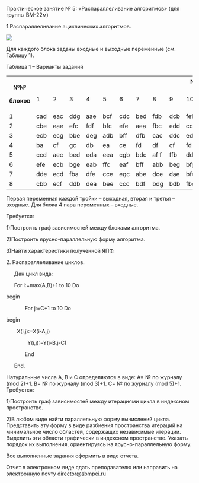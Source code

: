 ﻿Практическое занятие № 5: «Распараллеливание алгоритмов» (для группы ВМ-22м)

1\.Распараллеливание ациклических алгоритмов.



![](Aspose.Words.3aca4f28-6aa9-4b21-9879-37efd7f29867.001.png)


Для каждого блока заданы входные и выходные переменные (см. Таблицу 1).

Таблица 1 – Варианты заданий

<table><tr><th colspan="1" rowspan="2" valign="top"><p>№№ </p><p>блоков</p></th><th colspan="21" valign="top">№ варианта</th></tr>
<tr><td colspan="1" valign="top">1</td><td colspan="1" valign="top">2</td><td colspan="1" valign="top">3</td><td colspan="1" valign="top">4</td><td colspan="1" valign="top">5</td><td colspan="1" valign="top">6</td><td colspan="1" valign="top">7</td><td colspan="1" valign="top">8</td><td colspan="1" valign="top">9</td><td colspan="1" valign="top">10</td><td colspan="1" valign="top">11</td><td colspan="1" valign="top">12</td><td colspan="1" valign="top">13</td><td colspan="1" valign="top">14</td><td colspan="1" valign="top">15</td><td colspan="1" valign="top">16</td><td colspan="1" valign="top">17</td><td colspan="1" valign="top">18</td><td colspan="1" valign="top">19</td><td colspan="1" valign="top">20</td><td colspan="1" valign="top">21</td></tr>
<tr><td colspan="1" valign="top">1</td><td colspan="1" valign="top">cad</td><td colspan="1" valign="top">eac</td><td colspan="1" valign="top">ddg</td><td colspan="1" valign="top">aae</td><td colspan="1" valign="top">bcf</td><td colspan="1" valign="top">cdc</td><td colspan="1" valign="top">bed</td><td colspan="1" valign="top">fdb</td><td colspan="1" valign="top">dcb</td><td colspan="1" valign="top">fef</td><td colspan="1" valign="top">bdb</td><td colspan="1" valign="top">gge</td><td colspan="1" valign="top">bfd</td><td colspan="1" valign="top">fcd</td><td colspan="1" valign="top">fff</td><td colspan="1" valign="top">fcf</td><td colspan="1" valign="top">gcf</td><td colspan="1" valign="top">ffg</td><td colspan="1" valign="top">abe</td><td colspan="1" valign="top">gec</td><td colspan="1" valign="top">cac</td></tr>
<tr><td colspan="1" valign="top">2</td><td colspan="1" valign="top">cbe</td><td colspan="1" valign="top">eae</td><td colspan="1" valign="top">efc</td><td colspan="1" valign="top">fdf</td><td colspan="1" valign="top">bfc</td><td colspan="1" valign="top">efe</td><td colspan="1" valign="top">aea</td><td colspan="1" valign="top">fbc</td><td colspan="1" valign="top">edd</td><td colspan="1" valign="top">ccf</td><td colspan="1" valign="top">bde</td><td colspan="1" valign="top">edg</td><td colspan="1" valign="top">fba</td><td colspan="1" valign="top">ceg</td><td colspan="1" valign="top">ega</td><td colspan="1" valign="top">feg</td><td colspan="1" valign="top">fca</td><td colspan="1" valign="top">add</td><td colspan="1" valign="top">fef</td><td colspan="1" valign="top">ced</td><td colspan="1" valign="top">eae</td></tr>
<tr><td colspan="1" valign="top">3</td><td colspan="1" valign="top">ecb</td><td colspan="1" valign="top">ecg</td><td colspan="1" valign="top">bbe</td><td colspan="1" valign="top">deg</td><td colspan="1" valign="top">adb</td><td colspan="1" valign="top">bff</td><td colspan="1" valign="top">dfb</td><td colspan="1" valign="top">cac</td><td colspan="1" valign="top">ddc</td><td colspan="1" valign="top">ede</td><td colspan="1" valign="top">cea</td><td colspan="1" valign="top">egc</td><td colspan="1" valign="top">dee</td><td colspan="1" valign="top">eed</td><td colspan="1" valign="top">adg</td><td colspan="1" valign="top">cfd</td><td colspan="1" valign="top">bcf</td><td colspan="1" valign="top">fgc</td><td colspan="1" valign="top">bff</td><td colspan="1" valign="top">abg</td><td colspan="1" valign="top">bff</td></tr>
<tr><td colspan="1" valign="top">4</td><td colspan="1" valign="top">ba</td><td colspan="1" valign="top">cf</td><td colspan="1" valign="top">gc</td><td colspan="1" valign="top">db</td><td colspan="1" valign="top">ea</td><td colspan="1" valign="top">ce</td><td colspan="1" valign="top">fd</td><td colspan="1" valign="top">df</td><td colspan="1" valign="top">cf</td><td colspan="1" valign="top">fd</td><td colspan="1" valign="top">cb</td><td colspan="1" valign="top">gd</td><td colspan="1" valign="top">fe</td><td colspan="1" valign="top">bg</td><td colspan="1" valign="top">fd</td><td colspan="1" valign="top">fe</td><td colspan="1" valign="top">ef</td><td colspan="1" valign="top">ab</td><td colspan="1" valign="top">gf</td><td colspan="1" valign="top">gb</td><td colspan="1" valign="top">ce</td></tr>
<tr><td colspan="1" valign="top">5</td><td colspan="1" valign="top">ccd</td><td colspan="1" valign="top">aec</td><td colspan="1" valign="top">bed</td><td colspan="1" valign="top">eda</td><td colspan="1" valign="top">eea</td><td colspan="1" valign="top">cgb</td><td colspan="1" valign="top">bdc</td><td colspan="1" valign="top">af f</td><td colspan="1" valign="top">ffb</td><td colspan="1" valign="top">dde</td><td colspan="1" valign="top">ddf</td><td colspan="1" valign="top">fcc</td><td colspan="1" valign="top">efd</td><td colspan="1" valign="top">dfc</td><td colspan="1" valign="top">bae</td><td colspan="1" valign="top">edb</td><td colspan="1" valign="top">dbb</td><td colspan="1" valign="top">dbb</td><td colspan="1" valign="top">bbe</td><td colspan="1" valign="top">dfe</td><td colspan="1" valign="top">cab</td></tr>
<tr><td colspan="1" valign="top">6</td><td colspan="1" valign="top">efe</td><td colspan="1" valign="top">ecb</td><td colspan="1" valign="top">bge</td><td colspan="1" valign="top">eab</td><td colspan="1" valign="top">ffc</td><td colspan="1" valign="top">eaf</td><td colspan="1" valign="top">bff</td><td colspan="1" valign="top">abb</td><td colspan="1" valign="top">beg</td><td colspan="1" valign="top">bfg</td><td colspan="1" valign="top">fec</td><td colspan="1" valign="top">cga</td><td colspan="1" valign="top">cdg</td><td colspan="1" valign="top">dgf</td><td colspan="1" valign="top">ffg</td><td colspan="1" valign="top">bcf</td><td colspan="1" valign="top">eag</td><td colspan="1" valign="top">dbe</td><td colspan="1" valign="top">dea</td><td colspan="1" valign="top">fbe</td><td colspan="1" valign="top">eaf</td></tr>
<tr><td colspan="1" valign="top">7</td><td colspan="1" valign="top">dde</td><td colspan="1" valign="top">ecd</td><td colspan="1" valign="top">fba</td><td colspan="1" valign="top">dfe</td><td colspan="1" valign="top">cce</td><td colspan="1" valign="top">egc</td><td colspan="1" valign="top">abe</td><td colspan="1" valign="top">dce</td><td colspan="1" valign="top">dae</td><td colspan="1" valign="top">bfe</td><td colspan="1" valign="top">fef</td><td colspan="1" valign="top">bbc</td><td colspan="1" valign="top">gbb</td><td colspan="1" valign="top">gcd</td><td colspan="1" valign="top">dba</td><td colspan="1" valign="top">bfd</td><td colspan="1" valign="top">efe</td><td colspan="1" valign="top">ede</td><td colspan="1" valign="top">bde</td><td colspan="1" valign="top">daf</td><td colspan="1" valign="top">egc</td></tr>
<tr><td colspan="1" valign="top">8</td><td colspan="1" valign="top">cbb</td><td colspan="1" valign="top">ecf</td><td colspan="1" valign="top">ddb</td><td colspan="1" valign="top">dea</td><td colspan="1" valign="top">bee</td><td colspan="1" valign="top">ccc</td><td colspan="1" valign="top">bdf</td><td colspan="1" valign="top">bdg</td><td colspan="1" valign="top">bdb</td><td colspan="1" valign="top">fbd</td><td colspan="1" valign="top">ddc</td><td colspan="1" valign="top">ade</td><td colspan="1" valign="top">eec</td><td colspan="1" valign="top">bcd</td><td colspan="1" valign="top">bbg</td><td colspan="1" valign="top">bbe</td><td colspan="1" valign="top">cfb</td><td colspan="1" valign="top">fcd</td><td colspan="1" valign="top">cfe</td><td colspan="1" valign="top">cde</td><td colspan="1" valign="top">acc</td></tr>
</table>



Первая переменная каждой тройки – выходная, вторая и третья – входные.  Для блока 4 пара переменных – входные. 

Требуется:

1)Построить граф зависимостей между блоками алгоритма.

2)Построить ярусно-параллельную форму алгоритма.

3)Найти характеристики полученной ЯПФ.

2\. Распараллеливание циклов.

`	`Дан цикл вида:

`	`For i:=max(A,B)+1 to 10 Do 

begin

`		`For j:=C+1 to 10 Do 

begin

`	 `X(i,j):=X(i-A,j)

`		 `Y(i,j):=Y(i-B,j-C)

`		`End

`	`End.

Натуральные числа А, В и С определяются в виде: А= № по журналу (mod 2)+1. В= № по журналу (mod 3)+1. C= № по журналу (mod 5)+1. Требуется:

1)Построить граф зависимостей между итерациями цикла в индексном пространстве.

2)В любом виде найти параллельную форму вычислений цикла. Представить эту форму в виде разбиения пространства итераций на минимальное число областей, содержащих независимые итерации. Выделить эти области графически в индексном пространстве. Указать порядок их выполнения, ориентируясь на ярусно-параллельную форму.

Все выполненные задания оформить в виде отчета. 

Отчет в электронном виде сдать преподавателю или направить на электронную почту director@sbmpei.ru

